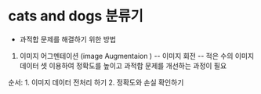 # cats and dogs 분류기 
- 과적합 문제를 해결하기 위한 방법
1. 이미지 어그멘테이션 (image Augmentaion )
  -- 이미지 회전 
  -- 적은 수의 이미지 데이터 셋 이용하여 정확도를 높이고 과적합 문제를 개선하는 과정이 필요 
 
 
 순서: 1. 이미지 데이터 전처리 하기 2. 정확도와 손실 확인하기
